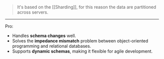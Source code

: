 >It's based on the [[Sharding]], for this reason the data are partitioned across servers.

---
Pro:
- Handles **schema changes** well.
- Solves the **impedance mismatch** problem between object-oriented programming and relational databases.
- Supports **dynamic schemas**, making it flexible for agile development.

